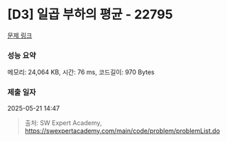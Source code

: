 # [D3] 일곱 부하의 평균 - 22795 

[문제 링크](https://swexpertacademy.com/main/code/problem/problemDetail.do?contestProbId=AZND_Dyq8SUDFAWB) 

### 성능 요약

메모리: 24,064 KB, 시간: 76 ms, 코드길이: 970 Bytes

### 제출 일자

2025-05-21 14:47



> 출처: SW Expert Academy, https://swexpertacademy.com/main/code/problem/problemList.do